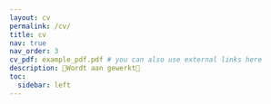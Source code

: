 ```yaml
---
layout: cv
permalink: /cv/
title: cv 
nav: true
nav_order: 3
cv_pdf: example_pdf.pdf # you can also use external links here
description: 🔨Wordt aan gewerkt🔨
toc:
  sidebar: left
---
```

